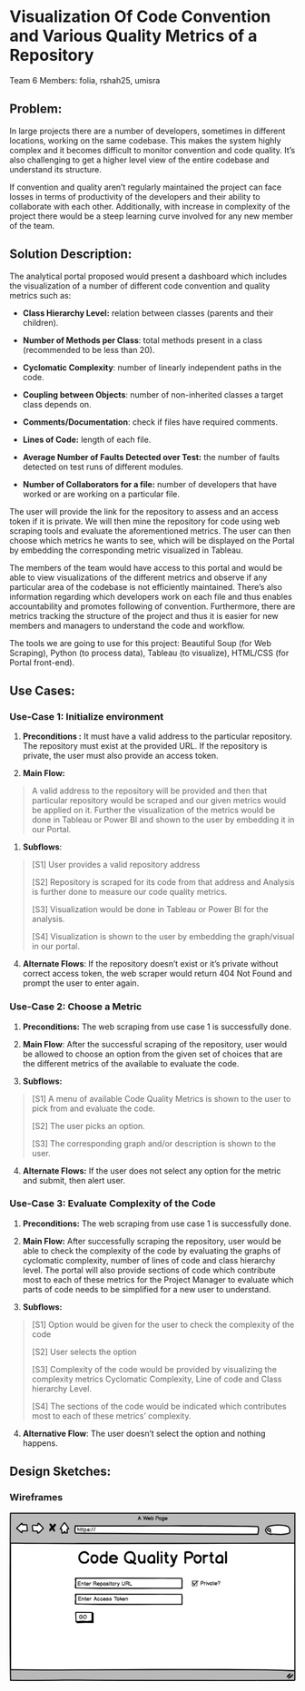 # Visualization Of Code Convention and Various Quality Metrics of a Repository

Team 6 Members: folia, rshah25, umisra


## Problem:

In large projects there are a number of developers, sometimes in
different locations, working on the same codebase. This makes the system
highly complex and it becomes difficult to monitor convention and code
quality. It’s also challenging to get a higher level view of the entire
codebase and understand its structure.

If convention and quality aren’t regularly maintained the project can
face losses in terms of productivity of the developers and their ability
to collaborate with each other. Additionally, with increase in
complexity of the project there would be a steep learning curve involved
for any new member of the team.

## Solution Description:

The analytical portal proposed would present a dashboard which includes
the visualization of a number of different code convention and quality
metrics such as:

-   **Class Hierarchy Level:** relation between classes (parents and
    their children).

-   **Number of Methods per Class**: total methods present in a class
    (recommended to be less than 20).

-   **Cyclomatic Complexity**: number of linearly independent paths in
    the code.

-   **Coupling between Objects**: number of non-inherited classes a
    target class depends on.

-   **Comments/Documentation**: check if files have required comments.

-   **Lines of Code:** length of each file.

-   **Average Number of Faults Detected over Test:** the number of
    faults detected on test runs of different modules.

-   **Number of Collaborators for a file:** number of developers that
    have worked or are working on a particular file.

The user will provide the link for the repository to assess and an
access token if it is private. We will then mine the repository for code
using web scraping tools and evaluate the aforementioned metrics. The
user can then choose which metrics he wants to see, which will be
displayed on the Portal by embedding the corresponding metric visualized
in Tableau.

The members of the team would have access to this portal and would be
able to view visualizations of the different metrics and observe if any
particular area of the codebase is not efficiently maintained. There’s
also information regarding which developers work on each file and thus
enables accountability and promotes following of convention.
Furthermore, there are metrics tracking the structure of the project and
thus it is easier for new members and managers to understand the code
and workflow.

The tools we are going to use for this project: Beautiful Soup (for Web
Scraping), Python (to process data), Tableau (to visualize), HTML/CSS
(for Portal front-end).


## Use Cases:

### Use-Case 1: Initialize environment

1.  **Preconditions :** It must have a valid address to the particular
    repository. The repository must exist at the provided URL. If the
    repository is private, the user must also provide an access token.

2.  **Main Flow:**

> A valid address to the repository will be provided and then that
> particular repository would be scraped and our given metrics would be
> applied on it. Further the visualization of the metrics would be done
> in Tableau or Power BI and shown to the user by embedding it in our
> Portal.

1.  **Subflows**:

> \[S1\] User provides a valid repository address
>
> \[S2\] Repository is scraped for its code from that address and
> Analysis is further done to measure our code quality metrics.
>
> \[S3\] Visualization would be done in Tableau or Power BI for the
> analysis.
>
> \[S4\] Visualization is shown to the user by embedding the
> graph/visual in our portal.

4.  **Alternate Flows**: If the repository doesn’t exist or it’s private
    without correct access token, the web scraper would return 404 Not
    Found and prompt the user to enter again.

### Use-Case 2: Choose a Metric

1.  **Preconditions:** The web scraping from use case 1 is successfully
    done.

2.  **Main Flow**: After the successful scraping of the repository, user
    would be allowed to choose an option from the given set of choices
    that are the different metrics of the available to evaluate the
    code.

3.  **Subflows:**

> \[S1\] A menu of available Code Quality Metrics is shown to the user
> to pick from and evaluate the code.
>
> \[S2\] The user picks an option.
>
> \[S3\] The corresponding graph and/or description is shown to the
> user.

4.  **Alternate Flows:** If the user does not select any option for the
    metric and submit, then alert user.

### Use-Case 3: Evaluate Complexity of the Code

1.  **Preconditions:** The web scraping from use case 1 is successfully
    done.

2.  **Main Flow:** After successfully scraping the repository, user
    would be able to check the complexity of the code by evaluating the
    graphs of cyclomatic complexity, number of lines of code and class
    hierarchy level. The portal will also provide sections of code which
    contribute most to each of these metrics for the Project Manager to
    evaluate which parts of code needs to be simplified for a new user
    to understand.

3.  **Subflows:**

> \[S1\] Option would be given for the user to check the complexity of
> the code
>
> \[S2\] User selects the option
>
> \[S3\] Complexity of the code would be provided by visualizing the
> complexity metrics Cyclomatic Complexity, Line of code and Class
> hierarchy Level.
>
> \[S4\] The sections of the code would be indicated which contributes
> most to each of these metrics’ complexity.

4.  **Alternative Flow**: The user doesn’t select the option and nothing
    happens.

## Design Sketches:

### Wireframes
![Wireframe 1](/images/wireframe-1.png)



